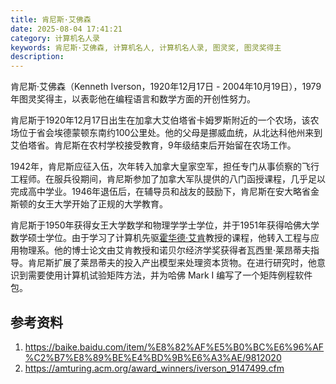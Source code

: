 ```yaml
---
title: 肯尼斯·艾佛森
date: 2025-08-04 17:41:21
category: 计算机名人录
keywords: 肯尼斯·艾佛森, 计算机名人, 计算机名人录, 图灵奖, 图灵奖得主
description: 
---
```


肯尼斯·艾佛森（Kenneth Iverson，1920年12月17日 - 2004年10月19日），1979年图灵奖得主，以表彰他在编程语言和数学方面的开创性努力。

肯尼斯于1920年12月17日出生在加拿大艾伯塔省卡姆罗斯附近的一个农场，该农场位于省会埃德蒙顿东南约100公里处。他的父母是挪威血统，从北达科他州来到艾伯塔省。肯尼斯在农村学校接受教育，9年级结束后开始留在农场工作。

1942年，肯尼斯应征入伍，次年转入加拿大皇家空军，担任专门从事侦察的飞行工程师。在服兵役期间，肯尼斯参加了加拿大军队提供的八门函授课程，几乎足以完成高中学业。1946年退伍后，在辅导员和战友的鼓励下，肯尼斯在安大略省金斯顿的女王大学开始了正规的大学教育。

肯尼斯于1950年获得女王大学数学和物理学学士学位，并于1951年获得哈佛大学数学硕士学位。由于学习了计算机先驱[霍华德·艾肯](http://edulinks.cn/2021/01/23/20210124-howard-aiken/)教授的课程，他转入工程与应用物理系。他的博士论文由艾肯教授和诺贝尔经济学奖获得者瓦西里·莱昂蒂夫指导。肯尼斯扩展了莱昂蒂夫的投入产出模型来处理资本货物。在进行研究时，他意识到需要使用计算机试验矩阵方法，并为哈佛 Mark I 编写了一个矩阵例程软件包。

## 参考资料
1. https://baike.baidu.com/item/%E8%82%AF%E5%B0%BC%E6%96%AF%C2%B7%E8%89%BE%E4%BD%9B%E6%A3%AE/9812020
2. https://amturing.acm.org/award_winners/iverson_9147499.cfm